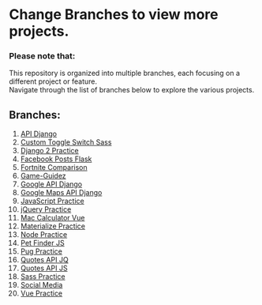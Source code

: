 # Change Branches to view more projects.

### Please note that:
This repository is organized into multiple branches, each focusing on a different project or feature.
<br>
Navigate through the list of branches below to explore the various projects.

## Branches:

1. [API Django](https://github.com/osama-mohamed/practice/tree/api_django)
2. [Custom Toggle Switch Sass](https://github.com/osama-mohamed/practice/tree/custom_toggle_switch_sass)
3. [Django 2 Practice](https://github.com/osama-mohamed/practice/tree/django_2_practice)
4. [Facebook Posts Flask](https://github.com/osama-mohamed/practice/tree/facebook_posts_flask)
5. [Fortnite Comparison](https://github.com/osama-mohamed/practice/tree/fortnite_comparison)
6. [Game-Guidez](https://github.com/osama-mohamed/practice/tree/game-guidez)
7. [Google API Django](https://github.com/osama-mohamed/practice/tree/google_api_django)
8. [Google Maps API Django](https://github.com/osama-mohamed/practice/tree/google_maps_api_django)
9. [JavaScript Practice](https://github.com/osama-mohamed/practice/tree/javascript_practice)
10. [jQuery Practice](https://github.com/osama-mohamed/practice/tree/jquery_practice)
11. [Mac Calculator Vue](https://github.com/osama-mohamed/practice/tree/mac_calculator_vue)
12. [Materialize Practice](https://github.com/osama-mohamed/practice/tree/materialize_practice)
13. [Node Practice](https://github.com/osama-mohamed/practice/tree/node_practice)
14. [Pet Finder JS](https://github.com/osama-mohamed/practice/tree/pet_finder_js)
15. [Pug Practice](https://github.com/osama-mohamed/practice/tree/pug_practice)
16. [Quotes API JQ](https://github.com/osama-mohamed/practice/tree/quotes_api_jq)
17. [Quotes API JS](https://github.com/osama-mohamed/practice/tree/quotes_api_js)
18. [Sass Practice](https://github.com/osama-mohamed/practice/tree/sass_practice)
19. [Social Media](https://github.com/osama-mohamed/practice/tree/social_media)
20. [Vue Practice](https://github.com/osama-mohamed/practice/tree/vue_practice)

